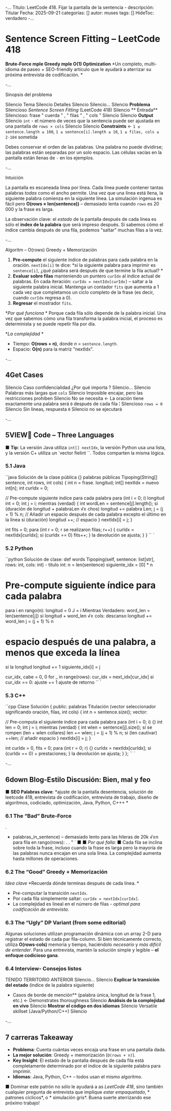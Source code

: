 -...
Título: LeetCode 418. Fijar la pantalla de la sentencia -
descripción: Titular
Fecha: 2025-09-21
categorías: []
autor: muses
tags: []
HideToc: verdadero
-...
# Sentence Screen Fitting – LeetCode 418
**Brute‐Force mple Greedy mple O(1) Optimization**
*Un completo, multi-idioma de paseo + SEO-friendly artículo que le ayudará a aterrizar su próxima entrevista de codificación. *

-...

Sinopsis del problema

Silencio Tema Silencio Detalles Silencio
Silencio...
Silencio **Problema** Silencioso *Sentence Screen Fitting* (LeetCode 418)
Silencio ** Entrada** Silencioso: frase " cuerda " , " filas " , " cols " Silencio
Silencio **Output** Silencio `int` - el número de veces que la sentencia puede ser ajustada en una pantalla de `rows × cols` Silencio
Silencio **Constraints** ← `1 ≤ sentence.length ≤ 100`, `1 ≤ sentence[i].length ≤ 10`, `1 ≤ filas, cols ≤ 2·104`  sometida

Debes conservar el orden de las palabras. Una palabra no puede dividirse; las palabras están separadas por un solo espacio. Las células vacías en la pantalla están llenas de `-` en los ejemplos.

-...

Intuición

La pantalla es escaneada línea por línea. Cada línea puede contener tantas palabras *todas* como el ancho permite. Una vez que una línea está llena, la siguiente palabra comienza en la siguiente línea.
La simulación ingenua es fácil pero **O(rows × len(sentence))** – demasiado lenta cuando `rows` es 20 000 y la frase es larga.

La observación clave: el *estado* de la pantalla después de cada línea es sólo el **index de la palabra** que será impreso después.
Si sabemos cómo el índice cambia después de una fila, podemos "saltar" muchas filas a la vez.

-...

Algoritm – O(rows) Greedy + Memorización

1. **Pre-compute** el siguiente índice de palabras para cada palabra en la oración.
`nextIdx[i]` te dice: *si la siguiente palabra para imprimir es `sentence[i]`, ¿qué palabra será después de que termine la fila actual? *
2. **Evaluar sobre filas** manteniendo un puntero `curIdx` al índice actual de palabras.
En cada iteración:
`curIdx = nextIdx[curIdx]` – saltar a la siguiente palabra inicial.
Mantenga un contador `fits` que aumenta a 1 cada vez que completamos un ciclo completo de la frase (es decir, cuando `curIdx` regresa a 0).
3. **Regresar** el mostrador `fits`.

**Por qué funciona* *
Porque cada fila sólo depende de la palabra inicial. Una vez que sabemos cómo una fila transforma la palabra inicial, el proceso es determinista y se puede repetir fila por día.

**La complejidad* *
- Tiempo: **O(rows + n)**, donde *n* = `sentence.length`.
- Espacio: **O(n)** para la matriz "nextIdx".

-...

## 4Get Cases

Silencio Caso confidencialidad ¿Por qué importa ?
Silencio...
Silencio Palabras más largas que `cols` Silencio Imposible encajar, pero las restricciones prohíben Silencio No se necesita
← La oración tiene exactamente una palabra será `0` después de cada fila ¦
Silencioso `rows = 0` Silencio Sin líneas, respuesta `0` Silencio no se ejecutará

-...

## 5VIEW⃣ Code – Three Languages

■ **Tip**: La versión Java utiliza `int[] nextIdx`, la versión Python usa una lista, y la versión C+ utiliza un `vector fielint ``. Todos comparten la misma lógica.

### 5.1 Java

``java
Solución de la clase pública {}
palabras públicas Tipoping(String[] sentence, int rows, int cols) {
int n = frase. longitud;
int[] nextIdx = nuevo int[n];
int curIdx = 0;

// Pre-compute siguiente índice para cada palabra
para (int i = 0; i)
longitud int = 0;
int j = i;
mientras (verdad) {
int wordLen = sentence[j].length();
si (duración de longitud + palabraLen √≥ chos)
longitud += palabra Len;
j = (j + 1) % n;
// Añadir un espacio después de cada palabra excepto el último en la línea
si (duración) longitud ++; // espacio
}
nextIdx[i] = j;
}

int fits = 0;
para (int r = 0; r  se realizaron filas; r++) {
curIdx = nextIdx[curIdx];
si (curIdx == 0) fits++;
}
la devolución se ajusta;
}
}
`` `

### 5.2 Python

``python
Solución de clase:
def words Tipoping(self, sentence: list[str], rows: int, cols: int) - título int:
n = len(sentence)
siguiente_idx = [0] * n

# Pre-compute siguiente índice para cada palabra
para i en rango(n):
longitud = 0
J = i
Mientras Verdadero:
word_len = len(sentence[j])
si longitud + word_len √≥ cols:
descanso
longitud += word_len
j = (j + 1) % n
# espacio después de una palabra, a menos que exceda la línea
si la longitud
longitud += 1
siguiente_idx[i] = j

cur_idx, cabe = 0, 0
for _ in range(rows):
cur_idx = next_idx[cur_idx]
si cur_idx == 0:
ajuste += 1
ajuste de retorno
`` `

### 5.3 C++

``cpp
Clase Solución {
public:
palabras Titulación (vector seleccionador significando oración, filas, int cols) {
int n = sentence.size();
vector:

// Pre-computa el siguiente índice para cada palabra
para (int i = 0; i) {}
int len = 0;
int j = i;
mientras (verdad) {
int wlen = sentence[j].size();
si se rompen (len + wlen  collares)
len += wlen;
j = (j + 1) % n;
si (len cautivar) ++len; // añadir espacio
}
nextIdx[i] = j;
}

int curIdx = 0, fits = 0;
para (int r = 0; r) {}
curIdx = nextIdx[curIdx];
si (curIdx == 0) + prestaciones;
}
la devolución se ajusta;
}
};
`` `

-...

## 6down Blog‐Estilo Discusión: Bien, mal y feo

■ **SEO Palabras clave**: *ajuste de la pantalla desentencia, solución de leetcode 418, entrevista de codificación, entrevista de trabajo, diseño de algoritmos, codiciado, optimización, Java, Python, C+++ *

### 6.1 The “Bad” Brute‐Force

.
* palabras_in_sentence) – demasiado lento para las hileras de 20k
√≥n para fila en rango(rows):
.
.
" `
■
■ *Por qué falla:*
■ Cada fila se inclina sobre toda la frase, incluso cuando la frase es larga pero la mayoría de las palabras nunca encajan en una sola línea. La complejidad aumenta hasta millones de operaciones.

### 6.2 The “Good” Greedy + Memorización

*Idea clave* *Recuerda dónde terminas después de cada línea. *
- Pre-computar la transición `nextIdx`.
- Por cada fila simplemente saltar: `curIdx = nextIdx[curIdx]`.
- La complejidad es lineal en el número de filas - *optimal para codificación de entrevista*.

### 6.3 The “Ugly” DP Variant (from some editorial)

Algunas soluciones utilizan programación dinámica con un array 2-D para registrar el estado de cada par fila-column.
Si bien técnicamente correcto, utiliza **O(rows·cols)** memoria y tiempo, haciéndolo *necesario* y *más difícil de entender*.
Para una entrevista, mantén la solución simple y legible – **el enfoque codicioso gana**.

### 6.4 Interview‐ Consejos listos

TENIDO TERRITORIO ANTERIOR
Silencio...
Silencio **Explicar la transición del estado** (índice de la palabra siguiente)
* Casos de borde de mención** (palabra única, longitud de la frase 1, etc.) ← Demonstrates thoroughness
Silencio **Análisis de la complejidad en vivo**
Silencio **Mostrar el código en dos idiomas** Silencio Versatile skillset (Java/Python/C++) Silencio

-...

## 7 carreras Takeaway

- **Problema**: Cuenta cuántas veces encaja una frase en una pantalla dada.
- **La mejor solución**: Greedy + memorización (`O(rows + n)`).
- **Key Insight**: El estado de la pantalla después de cada fila está completamente determinado por el índice de la siguiente palabra para imprimir.
- **Idiomas**: Java, Python, C++ – todos usan el mismo algoritmo.

■ Dominar este patrón no sólo le ayudará a as *LeetCode 418*, sino también cualquier pregunta de entrevista que implique *estar empaquetado*, * patrones cíclicos*, o * simulación gris*. Buena suerte aterrizando ese próximo trabajo!